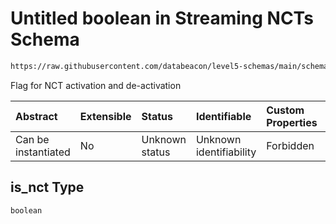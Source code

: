 # Untitled boolean in Streaming NCTs Schema

```txt
https://raw.githubusercontent.com/databeacon/level5-schemas/main/schemas/streaming/ncts.schema.json#/properties/is_nct
```

Flag for NCT activation and de-activation

| Abstract            | Extensible | Status         | Identifiable            | Custom Properties | Additional Properties | Access Restrictions | Defined In                                                                        |
| :------------------ | :--------- | :------------- | :---------------------- | :---------------- | :-------------------- | :------------------ | :-------------------------------------------------------------------------------- |
| Can be instantiated | No         | Unknown status | Unknown identifiability | Forbidden         | Allowed               | none                | [ncts.schema.json\*](../../out/streaming/ncts.schema.json "open original schema") |

## is\_nct Type

`boolean`
